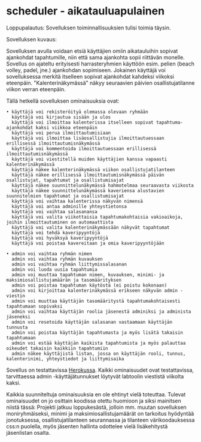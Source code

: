 # scheduler - aikatauluapulainen

Loppupalautus:
Sovelluksen toiminnallisuuksien tulisi toimia täysin.

Sovelluksen kuvaus:

Sovelluksen avulla voidaan etsiä käyttäjien omiin aikatauluihin sopivat ajankohdat tapahtumille, niin että
sama ajankohta sopii riittävän monelle. Sovellus on ajateltu erityisesti harrasteryhmien käyttöön
esim. pelien (beach volley, padel, jne.) ajankohdan sopimiseen.
Jokainen käyttäjä voi sovelluksessa merkitä itselleen sopivat ajankohdat kahdeksi viikoksi eteenpäin.
"Kalenterinäkymässä" näkyy seuraavien päivien osallistujatilanne viikon verran eteenpäin.

Tällä hetkellä
sovelluksen ominaisuuksia ovat:

    • käyttäjä voi rekisteröityä olemassa olevaan ryhmään
      käyttäjä voi kirjautua sisään ja ulos
      käyttäjä voi ilmoittaa kalenterissa itselleen sopivat tapahtuma-ajankohdat kaksi viikkoa eteenpäin
      käyttäjä voi perua ilmoittautumisiaan
      käyttäjä voi ilmoittaa lisäosallistujia ilmoittautuessaan erillisessä ilmoittautumisnäkymässä
      käyttäjä voi kommentoida ilmoittautuessaan erillisessä ilmoittautumisnäkymässä
      käyttäjä voi viestitellä muiden käyttäjien kanssa vapaasti kalenterinäkymässä
      käyttäjä näkee kalenterinäkymässä viikon osallistujatilanteen
      käyttäjä näkee erillisessä ilmoittautumisnäkymässä päivän osallistujat, tapahtumat ja osallistumisajat
      käyttäjä näkee suunnittelunäkymässä hahmotelmaa seuraavasta viikosta
      käyttäjä näkee suunnittelunäkymässä kaveriensa alustavien suunnitelmien tapahtumat ja osallistumisajat
      käyttäjä voi vaihtaa kalenterissa näkyvän nimensä
      käyttäjä voi antaa adminille yhteystietonsa
      käyttäjä voi vaihtaa salasanansa
      käyttäjä voi valita viikottaisia tapahtumakohtaisia vakioaikoja, joihin ilmoittautuminen on automaattista
      käyttäjä voi valita kalenterinäkymässään näkyvät tapahtumat
      käyttäjä voi tehdä kaveripyyntöjä
      käyttäjä voi hyväksyä kaveripyyntöjä
      käyttäjä voi poistaa kavereitaan ja omia kaveripyyntöjään

    • admin voi vaihtaa ryhmän nimen
      admin voi vaihtaa ryhmän kuvauksen
      admin voi vaihtaa ryhmän liittymissalasanan
      admin voi luoda uusia tapahtumia
      admin voi muuttaa tapahtuman nimen, kuvauksen, minimi- ja maksimiosallistujamäärän ja tasomäärityksen
      admin voi poistaa tapahtuman käytöstä (ei poistu kokonaan)
      admin voi kirjoittaa kalenterinäkymässä erikseen näkyvän admin -viestin
      admin voi muuttaa käyttäjän tasomääritystä tapahtumakohtaisesti tapahtumaan sopivaksi
      admin voi vaihtaa käyttäjän roolia jäsenestä adminiksi ja administa jäseneksi
      admin voi resetoida käyttäjän salasanan vastaamaan käyttäjän tunnusta
      admin voi poistaa käyttäjän tapahtumasta ja myös lisätä takaisin tapahtumaan
      admin voi estää käyttäjän kaikista tapahtumista ja myös palauttaa oikeudet takaisin kaikkiin tapahtumiin
      admin näkee käyttäjistä listan, jossa on käyttäjän rooli, tunnus, kalenterinimi, yhteystiedot ja liittymisaika

Sovellus on testattavissa [Herokussa](https://hobby-event-scheduler.herokuapp.com/).
Kaikki ominaisuudet ovat testattavissa, tarvittaessa admin -käyttäjätunnukset löytyvät labtoolin viestistä
viikolta kaksi.

Kaikkia suunniteltuja ominaisuuksia en ole ehtinyt vielä toteuttaa. Tulevat ominaisuudet on jo osittain koodissa otettu
huomioon ja siksi mainitsen niistä tässä:
Projekti jatkuu loppukesästä, jolloin mm. muutan sovelluksen moniryhmäiseksi,
minimi ja maksimiosallistujamäärät on tarkoitus hyödyntää jonotuksessa, osallistujatilanteen seurannassa ja tilanteen
värikoodauksessa css:n puolella, myös jäsenten hallinta odottelee vielä lisäkehitystä jäsenlistan osalta.
